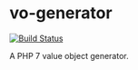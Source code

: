 # vo-generator

[![Build Status](https://travis-ci.org/chrisharrison/vo-generator.svg?branch=master)](https://travis-ci.org/chrisharrison/vo-generator)

A PHP 7 value object generator.
